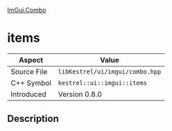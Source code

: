 [ImGui.Combo](index.md)
# items
| Aspect | Value |
| --- | --- |
| Source File | `libKestrel/ui/imgui/combo.hpp` |
| C++ Symbol | `kestrel::ui::imgui::items` |
| Introduced | Version 0.8.0 |
## Description
